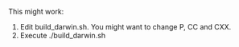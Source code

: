 This might work:

1. Edit build_darwin.sh. You might want to change P, CC and CXX.
2. Execute ./build_darwin.sh
